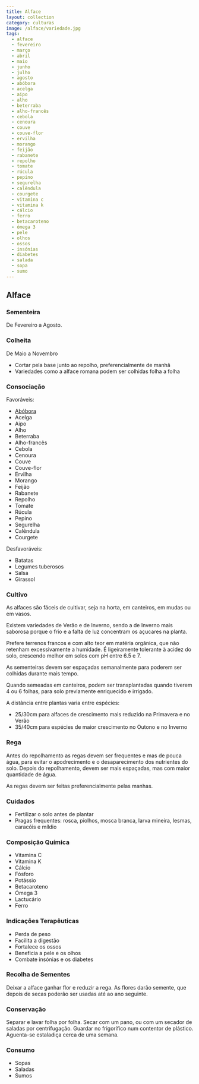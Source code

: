 ```yaml
---
title: Alface
layout: collection
category: culturas
image: /alface/variedade.jpg
tags:
  - alface
  - fevereiro
  - março
  - abril
  - maio
  - junho
  - julho
  - agosto
  - abóbora
  - acelga
  - aipo
  - alho
  - beterraba
  - alho-francês
  - cebola
  - cenoura
  - couve
  - couve-flor
  - ervilha
  - morango
  - feijão
  - rabanete
  - repolho
  - tomate
  - rúcula
  - pepino
  - segurelha
  - calêndula
  - courgete
  - vitamina c
  - vitamina k
  - cálcio
  - ferro
  - betacaroteno
  - ómega 3
  - pele
  - olhos
  - ossos
  - insónias
  - diabetes
  - salada
  - sopa
  - sumo
---
```


## Alface

### Sementeira

De Fevereiro a Agosto.

### Colheita

De Maio a Novembro

* Cortar pela base junto ao repolho, preferencialmente de manhã
* Variedades como a alface romana podem ser colhidas folha a folha

### Consociação

Favoráveis:

* [Abóbora]({{site.url}}/culturas/abobora/)
* Acelga
* Aipo
* Alho
* Beterraba
* Alho-francês
* Cebola
* Cenoura
* Couve
* Couve-flor
* Ervilha
* Morango
* Feijão
* Rabanete
* Repolho
* Tomate
* Rúcula
* Pepino
* Segurelha
* Calêndula
* Courgete

Desfavoráveis:

* Batatas
* Legumes tuberosos
* Salsa
* Girassol

### Cultivo

As alfaces são fáceis de cultivar, seja na horta, em canteiros, em mudas ou em vasos.

Existem variedades de Verão e de Inverno, sendo a de Inverno mais saborosa porque o frio e a falta de luz concentram os açucares na planta.

Prefere terrenos francos e com alto teor em matéria orgânica, que não retenham excessivamente a humidade. É ligeiramente tolerante à acidez do solo, crescendo melhor em solos com pH entre 6.5 e 7.

As sementeiras devem ser espaçadas semanalmente para poderem ser colhidas durante mais tempo.

Quando semeadas em canteiros, podem ser transplantadas quando tiverem 4 ou 6 folhas, para solo previamente enriquecido e irrigado.

A distância entre plantas varia entre espécies:

* 25/30cm para alfaces de crescimento mais reduzido na Primavera e no Verão
* 35/40cm para espécies de maior crescimento no Outono e no Inverno

### Rega

Antes do repolhamento as regas devem ser frequentes e mas de pouca água, para evitar o apodrecimento e o desaparecimento dos nutrientes do solo. Depois do repolhamento, devem ser mais espaçadas, mas com maior quantidade de água.

As regas devem ser feitas preferencialmente pelas manhas.

### Cuidados

* Fertilizar o solo antes de plantar
* Pragas frequentes: rosca, piolhos, mosca branca, larva mineira, lesmas, caracóis e míldio

### Composição Química

* Vitamina C
* Vitamina K
* Cálcio
* Fósforo
* Potássio
* Betacaroteno
* Ómega 3
* Lactucário
* Ferro

### Indicações Terapêuticas

* Perda de peso
* Facilita a digestão
* Fortalece os ossos
* Beneficia a pele e os olhos
* Combate insónias e os diabetes

### Recolha de Sementes

Deixar a alface ganhar flor e reduzir a rega. As flores darão semente, que depois de secas poderão ser usadas até ao ano seguinte.

### Conservação

Separar e lavar folha por folha. Secar com um pano, ou com um secador de saladas por centrifugação. Guardar no frigorífico num contentor de plástico. Aguenta-se estaladiça cerca de uma semana.

### Consumo

* Sopas
* Saladas
* Sumos
